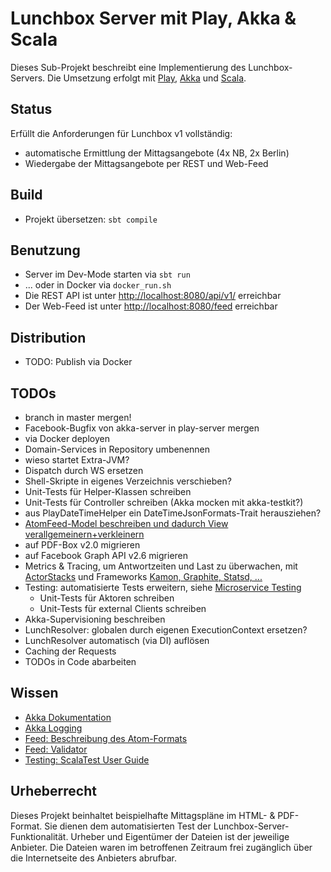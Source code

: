 Lunchbox Server mit Play, Akka & Scala
======================================

Dieses Sub-Projekt beschreibt eine Implementierung des Lunchbox-Servers. Die Umsetzung erfolgt mit [Play](https://www.playframework.com/), [Akka](http://akka.io) und [Scala](http://www.scala-lang.org).



Status
------

Erfüllt die Anforderungen für Lunchbox v1 vollständig:

* automatische Ermittlung der Mittagsangebote (4x NB, 2x Berlin)
* Wiedergabe der Mittagsangebote per REST und Web-Feed



Build
-----

* Projekt übersetzen: `sbt compile`



Benutzung
---------

* Server im Dev-Mode starten via `sbt run`
* ... oder in Docker via `docker_run.sh`
* Die REST API ist unter [http://localhost:8080/api/v1/](http://localhost:8080/api/v1/) erreichbar
* Der Web-Feed ist unter [http://localhost:8080/feed](http://localhost:8080/feed) erreichbar



Distribution
------------

* TODO: Publish via Docker



TODOs
-----

* branch in master mergen!
* Facebook-Bugfix von akka-server in play-server mergen
* via Docker deployen
* Domain-Services in Repository umbenennen
* wieso startet Extra-JVM?
* Dispatch durch WS ersetzen
* Shell-Skripte in eigenes Verzeichnis verschieben?
* Unit-Tests für Helper-Klassen schreiben
* Unit-Tests für Controller schreiben (Akka mocken mit akka-testkit?)
* aus PlayDateTimeHelper ein DateTimeJsonFormats-Trait herausziehen?
* [AtomFeed-Model beschreiben und dadurch View verallgemeinern+verkleinern](https://github.com/hiroxpepe/exmpblog/blob/master/exmp-blog-mvc/src/main/scala/org/examproject/blog/view/SimpleAtomFeedView.scala)
* auf PDF-Box v2.0 migrieren
* auf Facebook Graph API v2.6 migrieren
* Metrics & Tracing, um Antwortzeiten und Last zu überwachen, mit [ActorStacks](http://de.slideshare.net/EvanChan2/akka-inproductionpnw-scala2013) und Frameworks [Kamon, Graphite, Statsd, ...](http://mukis.de/pages/monitoring-akka-with-kamon/)
* Testing: automatisierte Tests erweitern, siehe [Microservice Testing](http://martinfowler.com/articles/microservice-testing/)
  * Unit-Tests für Aktoren schreiben
  * Unit-Tests für external Clients schreiben
* Akka-Supervisioning beschreiben
* LunchResolver: globalen durch eigenen ExecutionContext ersetzen?
* LunchResolver automatisch (via DI) auflösen
* Caching der Requests
* TODOs in Code abarbeiten



Wissen
------

* [Akka Dokumentation](http://akka.io/docs/)
* [Akka Logging](http://doc.akka.io/docs/akka/2.3.9/scala/logging.html)
* [Feed: Beschreibung des Atom-Formats](http://atomenabled.org/developers/syndication)
* [Feed: Validator](http://validator.w3.org/feed/)
* [Testing: ScalaTest User Guide](http://www.scalatest.org/user_guide)



Urheberrecht
------------

Dieses Projekt beinhaltet beispielhafte Mittagspläne im HTML- & PDF-Format. Sie dienen dem automatisierten Test der Lunchbox-Server-Funktionalität. Urheber und Eigentümer der Dateien ist der jeweilige Anbieter. Die Dateien waren im betroffenen Zeitraum frei zugänglich über die Internetseite des Anbieters abrufbar.
